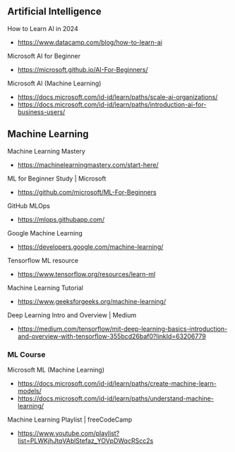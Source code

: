 ## Artificial Intelligence

How to Learn AI in 2024
- https://www.datacamp.com/blog/how-to-learn-ai

Microsoft AI for Beginner
- https://microsoft.github.io/AI-For-Beginners/

Microsoft AI (Machine Learning)
- https://docs.microsoft.com/id-id/learn/paths/scale-ai-organizations/
- https://docs.microsoft.com/id-id/learn/paths/introduction-ai-for-business-users/

## Machine Learning

Machine Learning Mastery
- https://machinelearningmastery.com/start-here/

ML for Beginner Study | Microsoft
- https://github.com/microsoft/ML-For-Beginners

GitHub MLOps
- https://mlops.githubapp.com/

Google Machine Learning
- https://developers.google.com/machine-learning/

Tensorflow ML resource
- https://www.tensorflow.org/resources/learn-ml

Machine Learning Tutorial
- https://www.geeksforgeeks.org/machine-learning/

Deep Learning Intro and Overview | Medium
- https://medium.com/tensorflow/mit-deep-learning-basics-introduction-and-overview-with-tensorflow-355bcd26baf0?linkId=63206779

### ML Course

Microsoft ML (Machine Learning)
- https://docs.microsoft.com/id-id/learn/paths/create-machine-learn-models/
- https://docs.microsoft.com/id-id/learn/paths/understand-machine-learning/

Machine Learning Playlist | freeCodeCamp
- https://www.youtube.com/playlist?list=PLWKjhJtqVAblStefaz_YOVpDWqcRScc2s
